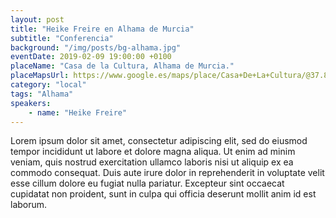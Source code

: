 ```yaml
---
layout: post
title: "Heike Freire en Alhama de Murcia"
subtitle: "Conferencia"
background: "/img/posts/bg-alhama.jpg"
eventDate: 2019-02-09 19:00:00 +0100
placeName: "Casa de la Cultura, Alhama de Murcia."
placeMapsUrl: https://www.google.es/maps/place/Casa+De+La+Cultura/@37.8508669,-1.4291304,17z/data=!3m1!4b1!4m5!3m4!1s0xd648e8dac18a665:0x8a353c478ef0cca2!8m2!3d37.8508627!4d-1.4269417
category: "local"
tags: "Alhama"
speakers:
    - name: "Heike Freire"
---
```


Lorem ipsum dolor sit amet, consectetur adipiscing elit, sed do eiusmod tempor incididunt ut labore et dolore magna aliqua. Ut enim ad minim veniam, quis nostrud exercitation ullamco laboris nisi ut aliquip ex ea commodo consequat. Duis aute irure dolor in reprehenderit in voluptate velit esse cillum dolore eu fugiat nulla pariatur. Excepteur sint occaecat cupidatat non proident, sunt in culpa qui officia deserunt mollit anim id est laborum.